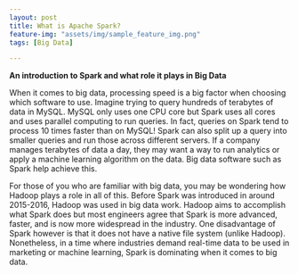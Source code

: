 ```yaml
---
layout: post
title: What is Apache Spark?
feature-img: "assets/img/sample_feature_img.png"
tags: [Big Data]

---
```

**An introduction to Spark and what role it plays in Big Data** 

When it comes to big data, processing speed is a big factor when choosing which software to use. Imagine trying to query hundreds of terabytes of data in MySQL. MySQL only uses one CPU core but Spark uses all cores and uses parallel computing to run queries. In fact, queries on Spark tend to process 10 times faster than on MySQL! Spark can also split up a query into smaller queries and run those across different servers. If a company manages terabytes of data a day, they may want a way to run analytics or apply a machine learning algorithm on the data. Big data software such as Spark help achieve this. 

For those of you who are familiar with big data, you may be wondering how Hadoop plays a role in all of this. Before Spark was introduced in around 2015-2016, Hadoop was used in big data work. Hadoop aims to accomplish what Spark does but most engineers agree that Spark is more advanced, faster, and is now more widespread in the industry. One disadvantage of Spark however is that it does not have a native file system (unlike Hadoop). Nonetheless, in a time where industries demand real-time data to be used in marketing or machine learning, Spark is dominating when it comes to big data.
